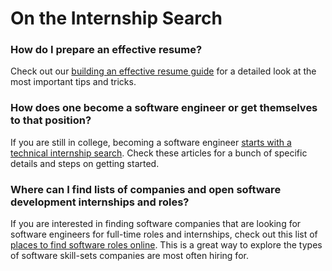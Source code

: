 # On the Internship Search

### How do I prepare an effective resume?

Check out our [building an effective resume guide](https://tinyurl.com/codepathresumeguide) for a detailed look at the most important tips and tricks.

### How does one become a software engineer or get themselves to that position?

If you are still in college, becoming a software engineer [starts with a technical internship search](https://medium.com/@seaon/3-step-guide-to-nail-your-internship-search-82ed58f7f6a). Check these articles for a bunch of specific details and steps on getting started.

### Where can I find lists of companies and open software development internships and roles?

If you are interested in finding software companies that are looking for software engineers for full-time roles and internships, check out this list of [places to find software roles online](https://tinyurl.com/findsoftwareroles). This is a great way to explore the types of software skill-sets companies are most often hiring for.

